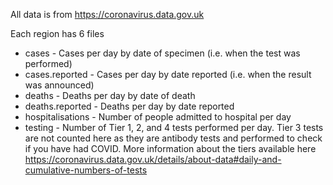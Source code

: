 All data is from https://coronavirus.data.gov.uk

Each region has 6 files

* cases - Cases per day by date of specimen (i.e. when the test was performed)
* cases.reported - Cases per day by date reported (i.e. when the result was announced)
* deaths - Deaths per day by date of death 
* deaths.reported - Deaths per day by date reported
* hospitalisations - Number of people admitted to hospital per day
* testing - Number of Tier 1, 2, and 4 tests performed per day. Tier 3 tests are not counted here as they are antibody tests and performed to check if you have had COVID. More information about the tiers available here https://coronavirus.data.gov.uk/details/about-data#daily-and-cumulative-numbers-of-tests 